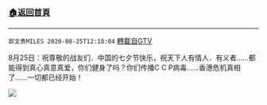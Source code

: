﻿###  [:house:返回首頁](https://github.com/ourhimalayas/txt)
---

`郭文贵MILES 2020-08-25T12:18:04` [轉載自GTV](https://gtv.org/web/#/UserInfo/5e596957357cc612d35a8044)

8月25日：祝尊敬的战友们．中国的七夕节快乐，祝天下人有情人．有义者……都能得到真心真意真爱，你们健身了吗？你们传播C C P病毒……香港危机真相了……一切都已经开始！

[![](https://filegroup.gtv.org/cdn-cgi/image/width=600/https://filegroup.gtv.org/group3/web/20200825/12/56/0/c4f4d4f1898df8524518d77b88bf8622.png)](https://filegroup.gtv.org/group3/default/20200825/12/18/0/39d435453132ce7516af7798572bc6d7.MOV)